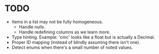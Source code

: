 # TODO

- Items in a list may not be fully homogeneous.
  - Handle nulls.
  - Handle redefining columns as we learn more.
- Type hinting. Example: 'cmc' looks like a float but is actually a Decimal.
- Proper ID mapping (instead of blindly assuming there isn't one).
- Detect enums when there's a small number of noted values.
